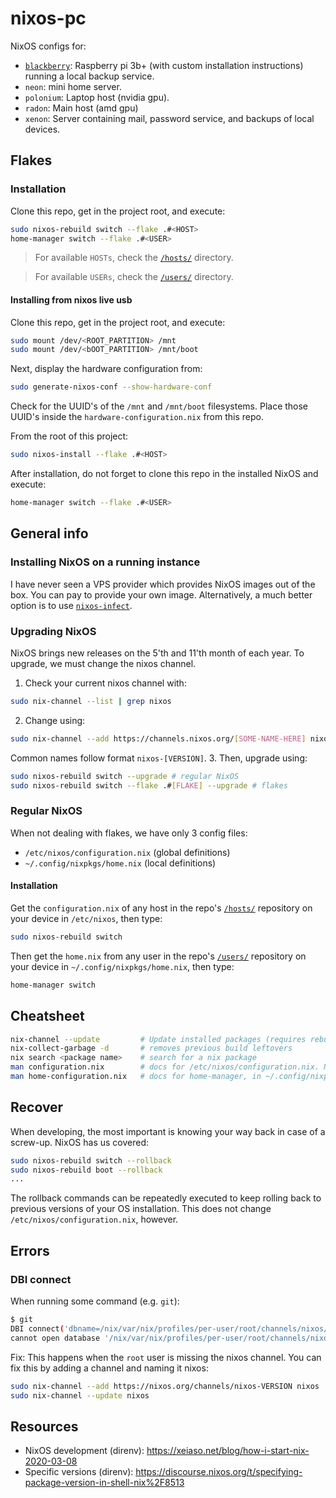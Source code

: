 # nixos-pc
NixOS configs for:

 - [`blackberry`](hosts/blackberry): Raspberry pi 3b+ (with custom installation instructions) running a local backup service.
 - `neon`: mini home server.
 - `polonium`: Laptop host (nvidia gpu).
 - `radon`: Main host (amd gpu)
 - `xenon`: Server containing mail, password service, and backups of local devices.

## Flakes
### Installation

Clone this repo, get in the project root, and execute:
```bash
sudo nixos-rebuild switch --flake .#<HOST>
home-manager switch --flake .#<USER>
```

 > For available `HOSTs`, check the [`/hosts/`](/hosts/) directory.

 > For available `USERs`, check the [`/users/`](/users/) directory.

#### Installing from nixos live usb

Clone this repo, get in the project root, and execute:
```bash
sudo mount /dev/<ROOT_PARTITION> /mnt
sudo mount /dev/<bOOT_PARTITION> /mnt/boot
```

Next, display the hardware configuration from:
```bash
sudo generate-nixos-conf --show-hardware-conf
```
Check for the UUID's of the `/mnt` and `/mnt/boot` filesystems.
Place those UUID's inside the `hardware-configuration.nix` from this repo.

From the root of this project:
```bash
sudo nixos-install --flake .#<HOST>
```

After installation, do not forget to clone this repo in the installed NixOS and execute:
```bash
home-manager switch --flake .#<USER>
```

## General info
### Installing NixOS on a running instance
I have never seen a VPS provider which provides NixOS images out of the box.
You can pay to provide your own image.
Alternatively, a much better option is to use [`nixos-infect`](https://github.com/elitak/nixos-infect).


### Upgrading NixOS
NixOS brings new releases on the 5'th and 11'th month of each year.
To upgrade, we must change the nixos channel.
1. Check your current nixos channel with:
```bash
sudo nix-channel --list | grep nixos
```
2. Change using:
```bash
sudo nix-channel --add https://channels.nixos.org/[SOME-NAME-HERE] nixos
```
Common names follow format `nixos-[VERSION]`.
3. Then, upgrade using:
```bash
sudo nixos-rebuild switch --upgrade # regular NixOS
sudo nixos-rebuild switch --flake .#[FLAKE] --upgrade # flakes
```


### Regular NixOS
When not dealing with flakes, we have only 3 config files:
 - `/etc/nixos/configuration.nix` (global definitions)
 - `~/.config/nixpkgs/home.nix` (local definitions)

#### Installation
Get the `configuration.nix` of any host in the repo's [`/hosts/`](/hosts/) repository on your device in `/etc/nixos`, then type:
```bash
sudo nixos-rebuild switch
```

Then get the `home.nix` from any user in the repo's [`/users/`](/users/) repository on your device in `~/.config/nixpkgs/home.nix`, then type:
```bash
home-manager switch
```

## Cheatsheet
```bash
nix-channel --update         # Update installed packages (requires rebuild switch for changes to take effect)
nix-collect-garbage -d       # removes previous build leftovers
nix search <package name>    # search for a nix package
man configuration.nix        # docs for /etc/nixos/configuration.nix. Note: the paths below each option are the same in the nixpkgs repo.
man home-configuration.nix   # docs for home-manager, in ~/.config/nixpkgs/home.nix
```

## Recover
When developing, the most important is knowing your way back in case of a screw-up.
NixOS has us covered:
```bash
sudo nixos-rebuild switch --rollback
sudo nixos-rebuild boot --rollback
...
```

The rollback commands can be repeatedly executed to keep rolling back to previous versions of your OS installation.
This does not change `/etc/nixos/configuration.nix`, however.


## Errors

### DBI connect
When running some command (e.g. `git`):
```bash
$ git
DBI connect('dbname=/nix/var/nix/profiles/per-user/root/channels/nixos/programs.sqlite','',...) failed: unable to open database file at /run/current-system/sw/bin/command-not-found line 13.
cannot open database '/nix/var/nix/profiles/per-user/root/channels/nixos/programs.sqlite' at /run/current-system/sw/bin/command-not-found line 13.
```

Fix:
This happens when the `root` user is missing the nixos channel. You can fix this by adding a channel and naming it nixos:
```bash
sudo nix-channel --add https://nixos.org/channels/nixos-VERSION nixos
sudo nix-channel --update nixos
```

## Resources

 - NixOS development (direnv): https://xeiaso.net/blog/how-i-start-nix-2020-03-08
 - Specific versions (direnv): https://discourse.nixos.org/t/specifying-package-version-in-shell-nix%2F8513
